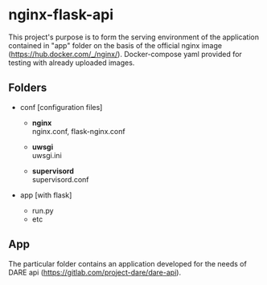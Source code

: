 # nginx-flask-api

This project's purpose is to form the serving environment of the application contained in "app" folder on the basis of the official nginx image (https://hub.docker.com/_/nginx/).
Docker-compose yaml provided for testing with already uploaded images.

## Folders

* conf [configuration files]
    * **nginx** <br>
        nginx.conf, flask-nginx.conf 

    * **uwsgi** <br> 
        uwsgi.ini

    * **supervisord** <br> 
        supervisord.conf
    
* app [with flask]
    * run.py
    * etc

## App

The particular folder contains an application developed for the needs of DARE api (https://gitlab.com/project-dare/dare-api).


